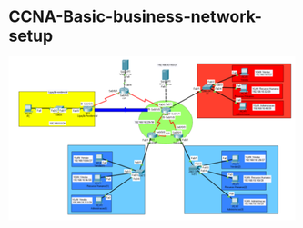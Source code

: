 # CCNA-Basic-business-network-setup
![github-small](https://raw.githubusercontent.com/GFrancV/CCNA-Basic-business-network-setup/main/images/topology.PNG)

